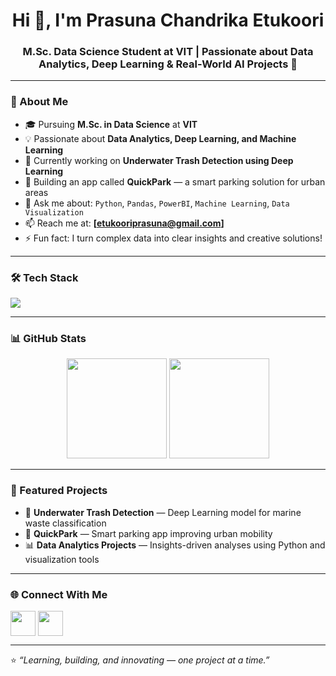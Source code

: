 <h1 align="center">Hi 👋, I'm Prasuna Chandrika Etukoori</h1>
<h3 align="center">M.Sc. Data Science Student at VIT | Passionate about Data Analytics, Deep Learning & Real-World AI Projects 🚀</h3>

---

### 🌱 About Me
- 🎓 Pursuing **M.Sc. in Data Science** at **VIT**
- 💡 Passionate about **Data Analytics, Deep Learning, and Machine Learning**
- 🧠 Currently working on **Underwater Trash Detection using Deep Learning**
- 🚗 Building an app called **QuickPark** — a smart parking solution for urban areas
- 💬 Ask me about: `Python`, `Pandas`, `PowerBI`, `Machine Learning`, `Data Visualization`
- 📫 Reach me at: **[etukooriprasuna@gmail.com]**
- ⚡ Fun fact: I turn complex data into clear insights and creative solutions!

---

### 🛠️ Tech Stack
<p align="left">
  <img src="https://skillicons.dev/icons?i=python,pytorch,tensorflow,sklearn,opencv,git,github,mysql,vscode,linux" />
</p>

---

### 📊 GitHub Stats
<p align="center">
  <img src="https://github-readme-stats.vercel.app/api?username=PrasunaChandrika-Etukoori&show_icons=true&theme=tokyonight" height="160px"/>
  <img src="https://github-readme-stats.vercel.app/api/top-langs/?username=PrasunaChandrika-Etukoori&layout=compact&theme=tokyonight" height="160px"/>
</p>

---

### 🌟 Featured Projects
- 🌊 **Underwater Trash Detection** — Deep Learning model for marine waste classification  
- 🚗 **QuickPark** — Smart parking app improving urban mobility  
- 📊 **Data Analytics Projects** — Insights-driven analyses using Python and visualization tools  

---

### 🌐 Connect With Me
<p align="left">
<a href="https://www.linkedin.com/in/https://www.linkedin.com/in/prasuna-chandrika-674a04254//" target="blank"><img align="center" src="https://skillicons.dev/icons?i=linkedin" height="40" /></a>
<a href="mailto:etukooriprasuna@gmail.com" target="blank"><img align="center" src="https://skillicons.dev/icons?i=gmail" height="40" /></a>
</p>

---

⭐️ *“Learning, building, and innovating — one project at a time.”*


